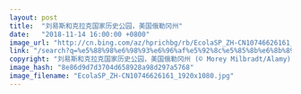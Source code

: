 ```yaml
---
layout: post
title:  "刘易斯和克拉克国家历史公园，美国俄勒冈州"
date:   "2018-11-14 16:00:00 +0800"
image_url: "http://cn.bing.com/az/hprichbg/rb/EcolaSP_ZH-CN10746626161_1920x1080.jpg"
link: "/search?q=%e5%88%98%e6%98%93%e6%96%af%e5%92%8c%e5%85%8b%e6%8b%89%e5%85%8b%e5%9b%bd%e5%ae%b6%e5%8e%86%e5%8f%b2%e5%85%ac%e5%9b%ad&form=hpcapt&mkt=zh-cn"
copyright: "刘易斯和克拉克国家历史公园，美国俄勒冈州 (© Morey Milbradt/Alamy)"
image_hash: "8e86d9d7d3704d658928a98d297a5768"
image_filename: "EcolaSP_ZH-CN10746626161_1920x1080.jpg"
---
```

